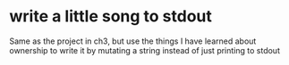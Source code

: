 # write a little song to stdout

Same as the project in ch3, but use the things I have learned about ownership to
write it by mutating a string instead of just printing to stdout 
